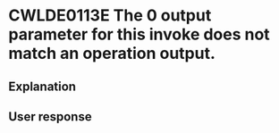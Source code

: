 # CWLDE0113E The 0 output parameter for this invoke does not match an operation output.

## Explanation

## User response